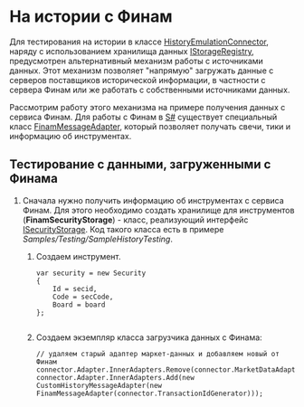 # На истории с Финам

Для тестирования на истории в классе [HistoryEmulationConnector](xref:StockSharp.Algo.Testing.HistoryEmulationConnector), наряду с использованием хранилища данных [IStorageRegistry](xref:StockSharp.Algo.Storages.IStorageRegistry), предусмотрен альтернативный механизм работы с источниками данных. Этот механизм позволяет "напрямую" загружать данные с серверов поставщиков исторической информации, в частности с сервера Финам или же работать с собственными источниками данных. 

Рассмотрим работу этого механизма на примере получения данных с сервиса Финам. Для работы с Финам в [S\#](../../../api.md) существует специальный класс [FinamMessageAdapter](xref:StockSharp.Finam.FinamMessageAdapter), который позволяет получать свечи, тики и информацию об инструментах. 

## Тестирование с данными, загруженными с Финама

1. Сначала нужно получить информацию об инструментах с сервиса Финам. Для этого необходимо создать хранилище для инструментов (**FinamSecurityStorage**) \- класс, реализующий интерфейс [ISecurityStorage](xref:StockSharp.Algo.Storages.ISecurityStorage). Код такого класса есть в примере *Samples\/Testing\/SampleHistoryTesting*. 
   1. Создаем инструмент.

      ```none
      var security = new Security
      {
          Id = secid,
          Code = secCode,
          Board = board
      };
       
      ```
   2. Создаем экземпляр класса загрузчика данных с Финама:

      ```none
      // удаляем старый адаптер маркет-данных и добавляем новый от Финам
      connector.Adapter.InnerAdapters.Remove(connector.MarketDataAdapter);
      connector.Adapter.InnerAdapters.Add(new CustomHistoryMessageAdapter(new FinamMessageAdapter(connector.TransactionIdGenerator)));
      ```
